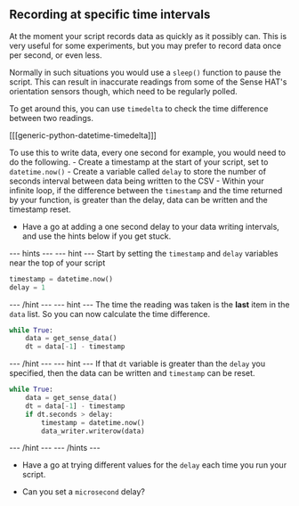 ## Recording at specific time intervals

At the moment your script records data as quickly as it possibly can. This is very useful for some experiments, but you may prefer to record data once per second, or even less.

Normally in such situations you would use a `sleep()` function to pause the script. This can result in inaccurate readings from some of the Sense HAT's orientation sensors though, which need to be regularly polled.

To get around this, you can use `timedelta` to check the time difference between two readings.

[[[generic-python-datetime-timedelta]]]

To use this to write data, every one second for example, you would need to do the following.
	- Create a timestamp at the start of your script, set to `datetime.now()`
	- Create a variable called `delay` to store the number of seconds interval between data being written to the CSV
	- Within your infinite loop, if the difference between the `timestamp` and the time returned by your function, is greater than the delay, data can be written and the timestamp reset.
	
- Have a go at adding a one second delay to your data writing intervals, and use the hints below if you get stuck.

--- hints --- --- hint ---
Start by setting the `timestamp` and `delay` variables near the top of your script

```python
timestamp = datetime.now()
delay = 1
```
--- /hint --- --- hint ---
The time the reading was taken is the **last** item in the `data` list. So you can now calculate the time difference.

```python
while True:
	data = get_sense_data()
	dt = data[-1] - timestamp
```
--- /hint --- --- hint ---
If that `dt` variable is greater than the `delay` you specified, then the data can be written and `timestamp` can be reset.
```python
while True:
	data = get_sense_data()
	dt = data[-1] - timestamp
	if dt.seconds > delay:
		timestamp = datetime.now()
		data_writer.writerow(data)
```
--- /hint --- --- /hints ---

- Have a go at trying different values for the `delay` each time you run your script.

- Can you set a `microsecond` delay?
